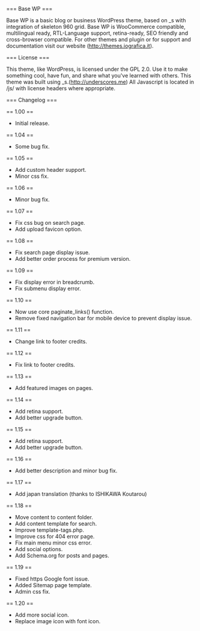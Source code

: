 === Base WP ===

Base WP is a basic blog or business WordPress theme, based on _s with integration of skeleton 960 grid. Base WP is WooCommerce compatible, multilingual ready, RTL-Language support, retina-ready, SEO friendly and cross-browser compatible. For other themes and plugin or for support and documentation visit our website (http://themes.iografica.it).


=== License ===

This theme, like WordPress, is licensed under the GPL 2.0. Use it to make something cool, have fun, and share what you've learned with others.
This theme was built using _s.(http://underscores.me)
All Javascript is located in /js/ with license headers where appropriate.


=== Changelog ===

== 1.00 ==
* Initial release.

== 1.04 ==
* Some bug fix.

== 1.05 ==
* Add custom header support.
* Minor css fix.

== 1.06 ==
* Minor bug fix.

== 1.07 ==
* Fix css bug on search page.
* Add upload favicon option.

== 1.08 ==
* Fix search page display issue.
* Add better order process for premium version.

== 1.09 ==
* Fix display error in breadcrumb.
* Fix submenu display error.

== 1.10 ==
* Now use core paginate_links() function.
* Remove fixed navigation bar for mobile device to prevent display issue.

== 1.11 ==
* Change link to footer credits.

== 1.12 ==
* Fix link to footer credits.

== 1.13 ==
* Add featured images on pages.

== 1.14 ==
* Add retina support.
* Add better upgrade button.

== 1.15 ==
* Add retina support.
* Add better upgrade button.

== 1.16 ==
* Add better description and minor bug fix.

== 1.17 ==
* Add japan translation (thanks to ISHIKAWA Koutarou)

== 1.18 ==
* Move content to content folder.
* Add content template for search.
* Improve template-tags.php.
* Improve css for 404 error page.
* Fix main menu minor css error.
* Add social options.
* Add Schema.org for posts and pages.

== 1.19 ==
* Fixed https Google font issue.
* Added Sitemap page template.
* Admin css fix.

== 1.20 ==
* Add more social icon.
* Replace image icon with font icon.